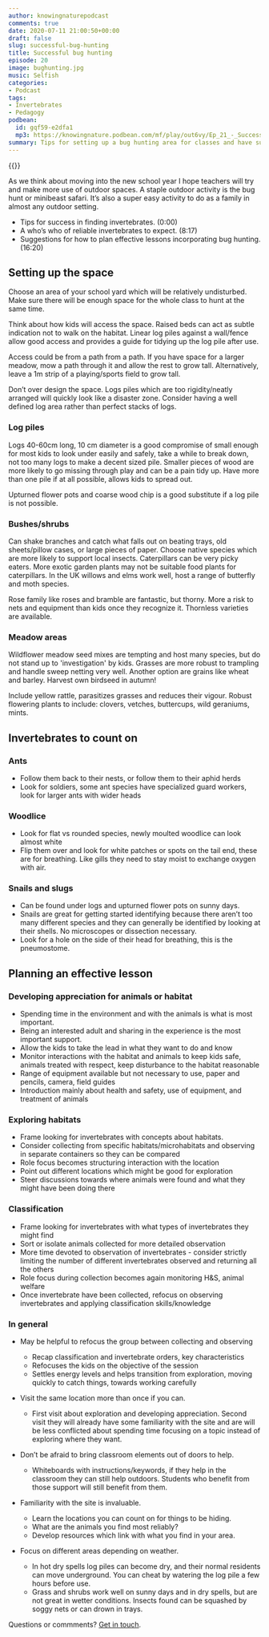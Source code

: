 ```yaml
---
author: knowingnaturepodcast
comments: true
date: 2020-07-11 21:00:50+00:00
draft: false
slug: successful-bug-hunting
title: Successful bug hunting
episode: 20
image: bughunting.jpg
music: Selfish
categories:
- Podcast
tags:
- Invertebrates
- Pedagogy
podbean:
  id: gqf59-e2dfa1
  mp3: https://knowingnature.podbean.com/mf/play/out6vy/Ep_21_-_Successful_bug_hunt_9jvb1.mp3
summary: Tips for setting up a bug hunting area for classes and have success in bug hunting sessions.
---
```


{{<podcast-player>}}

As we think about moving into the new school year I hope teachers will try and
make more use of outdoor spaces. A staple outdoor activity is the bug hunt or
minibeast safari. It’s also a super easy activity to do as a family in almost
any outdoor setting.

  * Tips for success in finding invertebrates. (0:00)
  * A who’s who of reliable invertebrates to expect. (8:17)
  * Suggestions for how to plan effective lessons incorporating bug hunting. (16:20)

## Setting up the space

Choose an area of your school yard which will be relatively undisturbed. Make
sure there will be enough space for the whole class to hunt at the same time.

Think about how kids will access the space. Raised beds can act as subtle
indication not to walk on the habitat. Linear log piles against a wall/fence
allow good access and provides a guide for tidying up the log pile after use.

Access could be from a path from a path. If you have space for a larger
meadow, mow a path through it and allow the rest to grow tall. Alternatively,
leave a 1m strip of a playing/sports field to grow tall.

Don’t over design the space. Logs piles which are too rigidity/neatly arranged
will quickly look like a disaster zone. Consider having a well defined log
area rather than perfect stacks of logs.

### Log piles

Logs 40-60cm long, 10 cm diameter is a good compromise of small enough for
most kids to look under easily and safely, take a while to break down, not too
many logs to make a decent sized pile. Smaller pieces of wood are more likely
to go missing through play and can be a pain tidy up. Have more than one pile
if at all possible, allows kids to spread out.

Upturned flower pots and coarse wood chip is a good substitute if a log pile
is not possible.

### Bushes/shrubs

Can shake branches and catch what falls out on beating trays, old
sheets/pillow cases, or large pieces of paper. Choose native species which are
more likely to support local insects. Caterpillars can be very picky eaters.
More exotic garden plants may not be suitable food plants for caterpillars. In
the UK willows and elms work well, host a range of butterfly and moth species.

Rose family like roses and bramble are fantastic, but thorny. More a risk to
nets and equipment than kids once they recognize it. Thornless varieties are
available.

### Meadow areas

Wildflower meadow seed mixes are tempting and host many species, but do not
stand up to 'investigation' by kids. Grasses are more robust to trampling and
handle sweep netting very well. Another option are grains like wheat and
barley. Harvest own birdseed in autumn!

Include yellow rattle, parasitizes grasses and reduces their vigour. Robust
flowering plants to include: clovers, vetches, buttercups, wild geraniums,
mints.

## Invertebrates to count on

### Ants

  * Follow them back to their nests, or follow them to their aphid herds
  * Look for soldiers, some ant species have specialized guard workers, look for larger ants with wider heads

### Woodlice

  * Look for flat vs rounded species, newly moulted woodlice can look almost white
  * Flip them over and look for white patches or spots on the tail end, these are for breathing. Like gills they need to stay moist to exchange oxygen with air.

### Snails and slugs

  * Can be found under logs and upturned flower pots on sunny days.
  * Snails are great for getting started identifying because there aren’t too many different species and  they can generally be identified by looking at their shells. No microscopes or dissection necessary. 
  * Look for a hole on the side of their head for breathing, this is the pneumostome.

## Planning an effective lesson

### Developing appreciation for animals or habitat

  * Spending time in the environment and with the animals is what is most important. 
  * Being an interested adult and sharing in the experience is the most important support.
  * Allow the kids to take the lead in what they want to do and know
  * Monitor interactions with the habitat and animals to keep kids safe, animals treated with respect, keep disturbance to the habitat reasonable
  * Range of equipment available but not necessary to use, paper and pencils, camera, field guides
  * Introduction mainly about health and safety, use of equipment, and treatment of animals

### Exploring habitats

  * Frame looking for invertebrates with concepts about habitats. 
  * Consider collecting from specific habitats/microhabitats and observing in separate containers so they can be compared
  * Role focus becomes structuring interaction with the location
  * Point out different locations which might be good for exploration
  * Steer discussions towards where animals were found and what they might have been doing there

### Classification

  * Frame looking for invertebrates with what types of invertebrates they might find
  * Sort or isolate animals collected for more detailed observation
  * More time devoted to observation of invertebrates - consider strictly limiting the number of different invertebrates observed and returning all the others
  * Role focus during collection becomes again monitoring H&S, animal welfare
  * Once invertebrate have been collected, refocus on observing invertebrates and applying classification skills/knowledge

### In general

  * May be helpful to refocus the group between collecting and observing
    * Recap classification and invertebrate orders, key characteristics
    * Refocuses the kids on the objective of the session
    * Settles energy levels and helps transition from exploration, moving quickly to catch things, towards working carefully

  * Visit the same location more than once if you can. 
    * First visit about exploration and developing appreciation. Second visit they will already have some familiarity with the site and are will be less conflicted about spending time focusing on a topic instead of exploring where they want.

  * Don’t be afraid to bring classroom elements out of doors to help. 
    * Whiteboards with instructions/keywords, if they help in the classroom they can still help outdoors. Students who benefit from those support will still benefit from them.

  * Familiarity with the site is invaluable. 
    * Learn the locations you can count on for things to be hiding. 
    * What are the animals you find most reliably? 
    * Develop resources which link with what you find in your area.

  * Focus on different areas depending on weather. 
    * In hot dry spells log piles can become dry, and their normal residents can move underground. You can cheat by watering the log pile a few hours before use. 
    * Grass and shrubs work well on sunny days and in dry spells, but are not great in wetter conditions. Insects found can be squashed by soggy nets or can drown in trays.

Questions or commments? [Get in touch](/about).